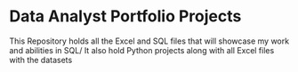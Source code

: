 # Data Analyst Portfolio Projects
This Repository holds all the Excel and SQL files that will showcase my work and abilities in SQL/
It also hold Python projects along with all Excel files with the datasets
